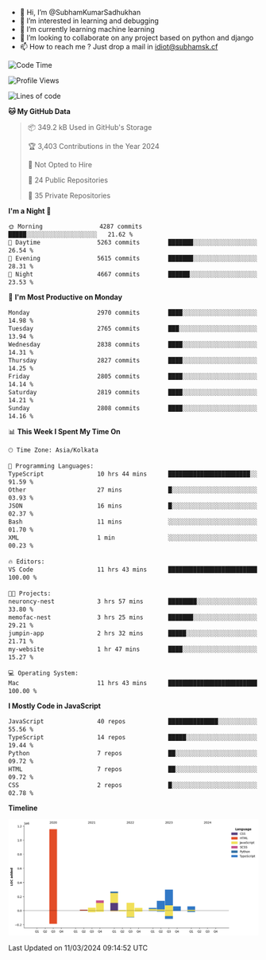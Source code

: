 - 👋 Hi, I’m @SubhamKumarSadhukhan
- 👀 I’m interested in learning and debugging
- 🌱 I’m currently learning machine learning
- 💞️ I’m looking to collaborate on any project based on python and django
- 📫 How to reach me ?
      Just drop a mail in idiot@subhamsk.cf

<!---
SubhamKumarSadhukhan/SubhamKumarSadhukhan is a ✨ special ✨ repository because its `README.md` (this file) appears on your GitHub profile.
You can click the Preview link to take a look at your changes.
--->


<!--START_SECTION:waka-->
![Code Time](http://img.shields.io/badge/Code%20Time-1%2C987%20hrs%2056%20mins-blue)

![Profile Views](http://img.shields.io/badge/Profile%20Views-30-blue)

![Lines of code](https://img.shields.io/badge/From%20Hello%20World%20I%27ve%20Written-2.4%20million%20lines%20of%20code-blue)

**🐱 My GitHub Data** 

> 📦 349.2 kB Used in GitHub's Storage 
 > 
> 🏆 3,403 Contributions in the Year 2024
 > 
> 🚫 Not Opted to Hire
 > 
> 📜 24 Public Repositories 
 > 
> 🔑 35 Private Repositories 
 > 
**I'm a Night 🦉** 

```text
🌞 Morning                4287 commits        █████░░░░░░░░░░░░░░░░░░░░   21.62 % 
🌆 Daytime                5263 commits        ███████░░░░░░░░░░░░░░░░░░   26.54 % 
🌃 Evening                5615 commits        ███████░░░░░░░░░░░░░░░░░░   28.31 % 
🌙 Night                  4667 commits        ██████░░░░░░░░░░░░░░░░░░░   23.53 % 
```
📅 **I'm Most Productive on Monday** 

```text
Monday                   2970 commits        ████░░░░░░░░░░░░░░░░░░░░░   14.98 % 
Tuesday                  2765 commits        ███░░░░░░░░░░░░░░░░░░░░░░   13.94 % 
Wednesday                2838 commits        ████░░░░░░░░░░░░░░░░░░░░░   14.31 % 
Thursday                 2827 commits        ████░░░░░░░░░░░░░░░░░░░░░   14.25 % 
Friday                   2805 commits        ████░░░░░░░░░░░░░░░░░░░░░   14.14 % 
Saturday                 2819 commits        ████░░░░░░░░░░░░░░░░░░░░░   14.21 % 
Sunday                   2808 commits        ████░░░░░░░░░░░░░░░░░░░░░   14.16 % 
```


📊 **This Week I Spent My Time On** 

```text
🕑︎ Time Zone: Asia/Kolkata

💬 Programming Languages: 
TypeScript               10 hrs 44 mins      ███████████████████████░░   91.59 % 
Other                    27 mins             █░░░░░░░░░░░░░░░░░░░░░░░░   03.93 % 
JSON                     16 mins             █░░░░░░░░░░░░░░░░░░░░░░░░   02.37 % 
Bash                     11 mins             ░░░░░░░░░░░░░░░░░░░░░░░░░   01.70 % 
XML                      1 min               ░░░░░░░░░░░░░░░░░░░░░░░░░   00.23 % 

🔥 Editors: 
VS Code                  11 hrs 43 mins      █████████████████████████   100.00 % 

🐱‍💻 Projects: 
neuroncy-nest            3 hrs 57 mins       ████████░░░░░░░░░░░░░░░░░   33.80 % 
memofac-nest             3 hrs 25 mins       ███████░░░░░░░░░░░░░░░░░░   29.21 % 
jumpin-app               2 hrs 32 mins       █████░░░░░░░░░░░░░░░░░░░░   21.71 % 
my-website               1 hr 47 mins        ████░░░░░░░░░░░░░░░░░░░░░   15.27 % 

💻 Operating System: 
Mac                      11 hrs 43 mins      █████████████████████████   100.00 % 
```

**I Mostly Code in JavaScript** 

```text
JavaScript               40 repos            ██████████████░░░░░░░░░░░   55.56 % 
TypeScript               14 repos            █████░░░░░░░░░░░░░░░░░░░░   19.44 % 
Python                   7 repos             ██░░░░░░░░░░░░░░░░░░░░░░░   09.72 % 
HTML                     7 repos             ██░░░░░░░░░░░░░░░░░░░░░░░   09.72 % 
CSS                      2 repos             █░░░░░░░░░░░░░░░░░░░░░░░░   02.78 % 
```



**Timeline**

![Lines of Code chart](https://raw.githubusercontent.com/SubhamKumarSadhukhan/SubhamKumarSadhukhan/main/assets/bar_graph.png)


 Last Updated on 11/03/2024 09:14:52 UTC
<!--END_SECTION:waka-->

